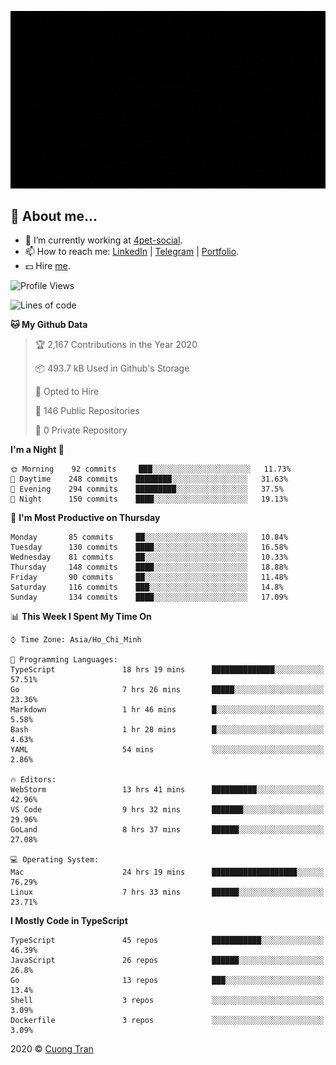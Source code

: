![banner](https://raw.githubusercontent.com/103cuong/103cuong/master/banner.gif)

## 🦄 About me...

- 🚀 I’m currently working at [4pet-social](https://github.com/4pet-social).
- 📫 How to reach me: [LinkedIn](https://linkedin.com/in/103cuong) | [Telegram](https://t.me/cuong103) | [Portfolio](https://103cuong.github.io/).
- 💵 Hire [me](mailto:103cuong@gmail.com).

<!--START_SECTION:waka-->
![Profile Views](http://img.shields.io/badge/Profile%20Views-34-blue)

![Lines of code](https://img.shields.io/badge/From%20Hello%20World%20I%27ve%20Written-17.5%20million%20lines%20of%20code-blue)

**🐱 My Github Data** 

> 🏆 2,167 Contributions in the Year 2020
 > 
> 📦 493.7 kB Used in Github's Storage 
 > 
> 💼 Opted to Hire
 > 
> 📜 146 Public Repositories
 > 
> 🔑 0 Private Repository 
 > 
**I'm a Night 🦉** 

```text
🌞 Morning    92 commits     ███░░░░░░░░░░░░░░░░░░░░░░   11.73% 
🌆 Daytime    248 commits    ████████░░░░░░░░░░░░░░░░░   31.63% 
🌃 Evening    294 commits    █████████░░░░░░░░░░░░░░░░   37.5% 
🌙 Night      150 commits    ████░░░░░░░░░░░░░░░░░░░░░   19.13%

```
📅 **I'm Most Productive on Thursday** 

```text
Monday       85 commits     ██░░░░░░░░░░░░░░░░░░░░░░░   10.84% 
Tuesday      130 commits    ████░░░░░░░░░░░░░░░░░░░░░   16.58% 
Wednesday    81 commits     ██░░░░░░░░░░░░░░░░░░░░░░░   10.33% 
Thursday     148 commits    ████░░░░░░░░░░░░░░░░░░░░░   18.88% 
Friday       90 commits     ██░░░░░░░░░░░░░░░░░░░░░░░   11.48% 
Saturday     116 commits    ███░░░░░░░░░░░░░░░░░░░░░░   14.8% 
Sunday       134 commits    ████░░░░░░░░░░░░░░░░░░░░░   17.09%

```


📊 **This Week I Spent My Time On** 

```text
⌚︎ Time Zone: Asia/Ho_Chi_Minh

💬 Programming Languages: 
TypeScript               18 hrs 19 mins      ██████████████░░░░░░░░░░░   57.51% 
Go                       7 hrs 26 mins       █████░░░░░░░░░░░░░░░░░░░░   23.36% 
Markdown                 1 hr 46 mins        █░░░░░░░░░░░░░░░░░░░░░░░░   5.58% 
Bash                     1 hr 28 mins        █░░░░░░░░░░░░░░░░░░░░░░░░   4.63% 
YAML                     54 mins             ░░░░░░░░░░░░░░░░░░░░░░░░░   2.86%

🔥 Editors: 
WebStorm                 13 hrs 41 mins      ██████████░░░░░░░░░░░░░░░   42.96% 
VS Code                  9 hrs 32 mins       ███████░░░░░░░░░░░░░░░░░░   29.96% 
GoLand                   8 hrs 37 mins       ██████░░░░░░░░░░░░░░░░░░░   27.08%

💻 Operating System: 
Mac                      24 hrs 19 mins      ███████████████████░░░░░░   76.29% 
Linux                    7 hrs 33 mins       ██████░░░░░░░░░░░░░░░░░░░   23.71%

```

**I Mostly Code in TypeScript** 

```text
TypeScript               45 repos            ███████████░░░░░░░░░░░░░░   46.39% 
JavaScript               26 repos            ██████░░░░░░░░░░░░░░░░░░░   26.8% 
Go                       13 repos            ███░░░░░░░░░░░░░░░░░░░░░░   13.4% 
Shell                    3 repos             ░░░░░░░░░░░░░░░░░░░░░░░░░   3.09% 
Dockerfile               3 repos             ░░░░░░░░░░░░░░░░░░░░░░░░░   3.09%

```



<!--END_SECTION:waka-->

2020 © [Cuong Tran](https://github.com/103cuong)
